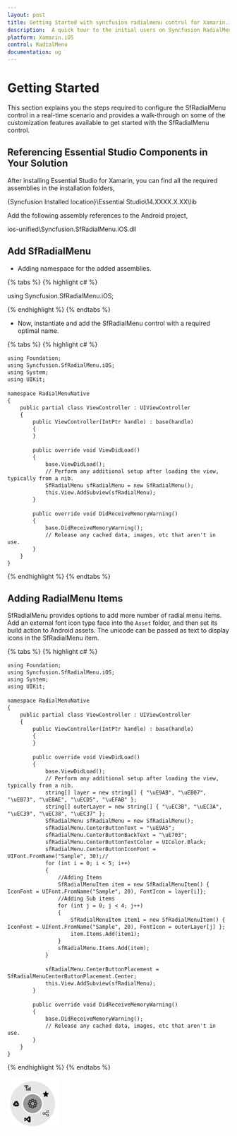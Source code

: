 ```yaml
---
layout: post
title: Getting Started with syncfusion radialmenu control for Xamarin.iOS
description:  A quick tour to the initial users on Syncfusion RadialMenu control to get familiar to the control for Xamarin.iOS platform
platform: Xamarin.iOS
control: RadialMenu
documentation: ug
---
```


# Getting Started

This section explains you the steps required to configure the SfRadialMenu control in a real-time scenario and provides a walk-through on some of the customization features available to get started with the SfRadialMenu control.

## Referencing Essential Studio Components in Your Solution

After installing Essential Studio for Xamarin, you can find all the required assemblies in the installation folders,

{Syncfusion Installed location}\Essential Studio\14.XXXX.X.XX\lib

Add the following assembly references to the Android project,

ios-unified\Syncfusion.SfRadialMenu.iOS.dll

## Add SfRadialMenu

* Adding namespace for the added assemblies. 

{% tabs %}
{% highlight c# %}

using Syncfusion.SfRadialMenu.iOS;

{% endhighlight %}
{% endtabs %}

* Now, instantiate and add the SfRadialMenu control with a required optimal name.

{% tabs %}
{% highlight c# %}		

    using Foundation;
    using Syncfusion.SfRadialMenu.iOS;
    using System;
    using UIKit;

    namespace RadialMenuNative
    {
        public partial class ViewController : UIViewController
        {
            public ViewController(IntPtr handle) : base(handle)
            {
            }

            public override void ViewDidLoad()
            {
                base.ViewDidLoad();
                // Perform any additional setup after loading the view, typically from a nib.
                SfRadialMenu sfRadialMenu = new SfRadialMenu();
                this.View.AddSubview(sfRadialMenu);
            }

            public override void DidReceiveMemoryWarning()
            {
                base.DidReceiveMemoryWarning();
                // Release any cached data, images, etc that aren't in use.
            }
        }
    }

{% endhighlight %}
{% endtabs %}

## Adding RadialMenu Items

SfRadialMenu provides options to add more number of radial menu items. Add an external font icon type face into the `Asset` folder, and then set its build action to Android assets. The unicode can be passed as text to display icons in the SfRadialMenu item.

{% tabs %}
{% highlight c# %}

    using Foundation;
    using Syncfusion.SfRadialMenu.iOS;
    using System;
    using UIKit;

    namespace RadialMenuNative
    {
        public partial class ViewController : UIViewController
        {
            public ViewController(IntPtr handle) : base(handle)
            {
            }

            public override void ViewDidLoad()
            {
                base.ViewDidLoad();
                // Perform any additional setup after loading the view, typically from a nib.
                string[] layer = new string[] { "\uE9AB", "\uEB07", "\uEB73", "\uEBAE", "\uECD5", "\uEFAB" };
                string[] outerLayer = new string[] { "\uEC3B", "\uEC3A", "\uEC39", "\uEC38", "\uEC37" };
                SfRadialMenu sfRadialMenu = new SfRadialMenu();
                sfRadialMenu.CenterButtonText = "\uE9A5";
                sfRadialMenu.CenterButtonBackText = "\uE703";
                sfRadialMenu.CenterButtonTextColor = UIColor.Black;
                sfRadialMenu.CenterButtonIconFont = UIFont.FromName("Sample", 30);//
                for (int i = 0; i < 5; i++)
                {
                    //Adding Items
                    SfRadialMenuItem item = new SfRadialMenuItem() { IconFont = UIFont.FromName("Sample", 20), FontIcon = layer[i]};
                    //Adding Sub items
                    for (int j = 0; j < 4; j++)
                    {
                        SfRadialMenuItem item1 = new SfRadialMenuItem() { IconFont = UIFont.FromName("Sample", 20), FontIcon = outerLayer[j] };
                        item.Items.Add(item1);
                    }
                    sfRadialMenu.Items.Add(item);
                }

                sfRadialMenu.CenterButtonPlacement = SfRadialMenuCenterButtonPlacement.Center;
                this.View.AddSubview(sfRadialMenu);
            }

            public override void DidReceiveMemoryWarning()
            {
                base.DidReceiveMemoryWarning();
                // Release any cached data, images, etc that aren't in use.
            }
        }
    }

{% endhighlight %}
{% endtabs %}

![gettingstarted](images/overview.png)